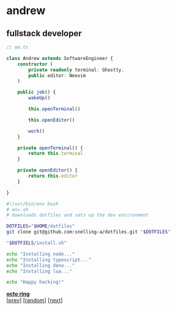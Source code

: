 # andrew

## fullstack developer

```typescript
// me.ts

class Andrew extends SoftwareEngineer {
    constructor (
        private readonly terminal: Ghostty,
        public editor: Neovim
    )

    public job() {
        wakeUp()

        this.openTerminal()

        this.openEditor()

        work()
    }

    private openTerminal() {
        return this.terminal
    }

    private openEditor() {
        return this.editor
    }

}
```

```bash
#!/usr/bin/env bash
# env.sh
# downloads dotfiles and sets up the dev environment

DOTFILES="$HOME/dotfiles"
git clone git@github.com:snelling-a/dotfiles.git "$DOTFILES"

"$DOTFIELS/install.sh"

echo "Installing node..."
echo "Installing typescript..."
echo "Installing deno..."
echo "Installing lua..."

echo "Happy hacking!"
```

[**octo ring**](https://octo-ring.com/)  
[[prev](https://octo-ring.com/p/hedyhli/prev)]  [[random](https://octo-ring.com/p/hedyhli/random)]  [[next](https://octo-ring.com/p/hedyhli/next)]
